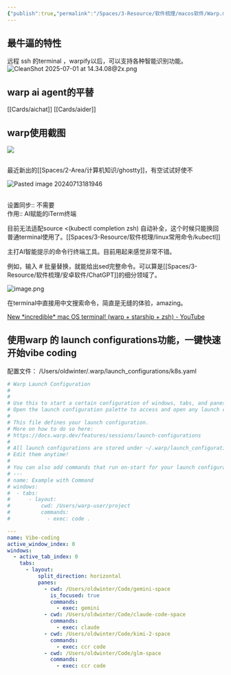 ```yaml
---
{"publish":true,"permalink":"/Spaces/3-Resource/软件梳理/macos软件/Warp.md","title":"Warp","created":"2023-01-06","modified":"2024-08-07","tags":["macOS软件","AI产品/编程","windows软件","raycast插件","AI工具"],"cssclasses":""}
---
```



## 最牛逼的特性

远程 ssh 的terminal ，warpify以后，可以支持各种智能识别功能。
![CleanShot 2025-07-01 at 14.34.08@2x.png](https://pub-pic.oldwinter.top/2025/07/3b89a0661693c7ce4ceff8fa53d7c268.png)


## warp ai agent的平替

[[Cards/aichat]]
[[Cards/aider]]

## warp使用截图

![](https://pub-pic.oldwinter.top/2025/04/42f9a57a30acdf6c9f9cb7c1609d1de6.png)


##
最近新出的[[Spaces/2-Area/计算机知识/ghostty]]，有空试试好使不

![Pasted image 20240713181946](https://pub-pic.oldwinter.top/2025/06/dc4788ce9c6dd1b53fc4b406154a6cc9.png)

##

设置同步:: 不需要  
作用:: AI赋能的iTerm终端

目前无法适配source <(kubectl completion zsh) 自动补全，这个时候只能换回普通terminal使用了。[[Spaces/3-Resource/软件梳理/linux常用命令/kubectl]]

主打AI智能提示的命令行终端工具。目前用起来感觉非常不错。

例如，输入 # 批量替换，就能给出sed完整命令。可以算是[[Spaces/3-Resource/软件梳理/安卓软件/ChatGPT]]的细分领域了。

![image.png](https://img.oldwinter.top/202302151815008.png)

在terminal中直接用中文搜索命令，简直是无缝的体验，amazing。

[New \*incredible\* mac OS terminal! (warp + starship + zsh) - YouTube](https://www.youtube.com/watch?v=NfggT5enF4o)

## 使用warp 的 launch configurations功能，一键快速开始vibe coding

配置文件：
/Users/oldwinter/.warp/launch_configurations/k8s.yaml

```yaml
# Warp Launch Configuration
#
#
# Use this to start a certain configuration of windows, tabs, and panes.
# Open the launch configuration palette to access and open any launch configuration.
#
# This file defines your launch configuration.
# More on how to do so here:
# https://docs.warp.dev/features/sessions/launch-configurations
#
# All launch configurations are stored under ~/.warp/launch_configurations.
# Edit them anytime!
#
# You can also add commands that run on-start for your launch configurations like so:
# ---
# name: Example with Command
# windows:
#  - tabs:
#      - layout:
#          cwd: /Users/warp-user/project
#          commands:
#            - exec: code .

---
name: Vibe-coding
active_window_index: 0
windows:
  - active_tab_index: 0
    tabs:
      - layout:
          split_direction: horizontal
          panes:
            - cwd: /Users/oldwinter/Code/gemini-space
              is_focused: true
              commands:
                - exec: gemini
            - cwd: /Users/oldwinter/Code/claude-code-space
              commands:
                - exec: claude
            - cwd: /Users/oldwinter/Code/kimi-2-space
              commands:
                - exec: ccr code
            - cwd: /Users/oldwinter/Code/glm-space
              commands:
                - exec: ccr code

```
